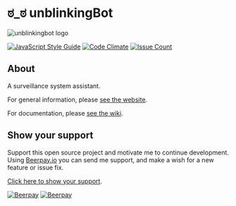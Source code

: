 # ಠ_ಠ unblinkingBot  

![unblinkingbot logo](https://raw.githubusercontent.com/nothingworksright/unblinkingbot/master/public/images/android-chrome-192x192.png)  

[![JavaScript Style Guide](https://img.shields.io/badge/code_style-standard-brightgreen.svg)](https://standardjs.com) [![Code Climate](https://codeclimate.com/github/nothingworksright/unblinkingbot/badges/gpa.svg)](https://codeclimate.com/github/nothingworksright/unblinkingbot) [![Issue Count](https://codeclimate.com/github/nothingworksright/unblinkingbot/badges/issue_count.svg)](https://codeclimate.com/github/nothingworksright/unblinkingbot)

## About  

A surveillance system assistant.  

For general information, please [see the website](http://www.unblinkingBot.com/).  

For documentation, please [see the wiki](https://github.com/nothingworksright/unblinkingbot/wiki).  

## Show your support  

Support this open source project and motivate me to continue development. Using [Beerpay.io](https://beerpay.io/nothingworksright/unblinkingbot?focus=wish) you can send me support, and make a wish for a new feature or issue fix.  

[Click here to show your support](https://beerpay.io/nothingworksright/unblinkingbot?focus=wish).  

[![Beerpay](https://beerpay.io/nothingworksright/unblinkingbot/badge.svg?style=beer)](https://beerpay.io/nothingworksright/unblinkingbot)  [![Beerpay](https://beerpay.io/nothingworksright/unblinkingbot/make-wish.svg?style=flat)](https://beerpay.io/nothingworksright/unblinkingbot?focus=wish)  

